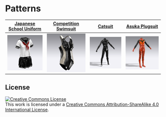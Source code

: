 # Patterns

[Japanese School Uniform](japanese_school_uniform) | [Competition Swimsuit](competition_swimsuit) | [Catsuit](catsuit) | [Asuka Plugsuit](asuka_plugsuit)
|:-------------------------:|:-------------------------:|:-------------------------:|:-------------------------:|
<img src="japanese_school_uniform/japanese_school_uniform.png" width="200"/>  |  <img src="competition_swimsuit/competition_swimsuit.png" width="200"/> | <img src="catsuit/catsuit.png" width="200"/> | <img src="asuka_plugsuit/asuka_plugsuit.png" width="200"/>

## License

<a rel="license" href="http://creativecommons.org/licenses/by-sa/4.0/"><img alt="Creative Commons License" style="border-width:0" src="https://i.creativecommons.org/l/by-sa/4.0/88x31.png" /></a><br />This work is licensed under a <a rel="license" href="http://creativecommons.org/licenses/by-sa/4.0/">Creative Commons Attribution-ShareAlike 4.0 International License</a>.
